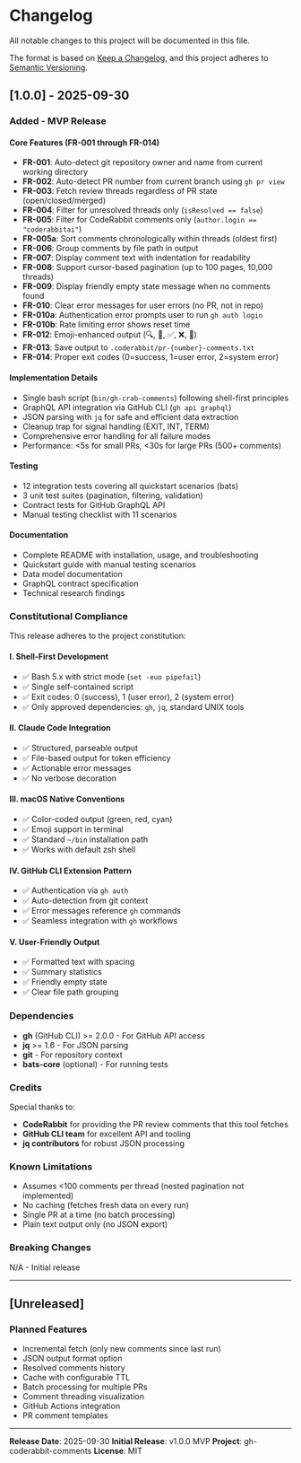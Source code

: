 # Changelog

All notable changes to this project will be documented in this file.

The format is based on [Keep a Changelog](https://keepachangelog.com/en/1.0.0/),
and this project adheres to [Semantic Versioning](https://semver.org/spec/v2.0.0.html).

## [1.0.0] - 2025-09-30

### Added - MVP Release

#### Core Features (FR-001 through FR-014)
- **FR-001**: Auto-detect git repository owner and name from current working directory
- **FR-002**: Auto-detect PR number from current branch using `gh pr view`
- **FR-003**: Fetch review threads regardless of PR state (open/closed/merged)
- **FR-004**: Filter for unresolved threads only (`isResolved == false`)
- **FR-005**: Filter for CodeRabbit comments only (`author.login == "coderabbitai"`)
- **FR-005a**: Sort comments chronologically within threads (oldest first)
- **FR-006**: Group comments by file path in output
- **FR-007**: Display comment text with indentation for readability
- **FR-008**: Support cursor-based pagination (up to 100 pages, 10,000 threads)
- **FR-009**: Display friendly empty state message when no comments found
- **FR-010**: Clear error messages for user errors (no PR, not in repo)
- **FR-010a**: Authentication error prompts user to run `gh auth login`
- **FR-010b**: Rate limiting error shows reset time
- **FR-012**: Emoji-enhanced output (🔍, 📝, ✅, ❌, 💾)
- **FR-013**: Save output to `.coderabbit/pr-{number}-comments.txt`
- **FR-014**: Proper exit codes (0=success, 1=user error, 2=system error)

#### Implementation Details
- Single bash script (`bin/gh-crab-comments`) following shell-first principles
- GraphQL API integration via GitHub CLI (`gh api graphql`)
- JSON parsing with `jq` for safe and efficient data extraction
- Cleanup trap for signal handling (EXIT, INT, TERM)
- Comprehensive error handling for all failure modes
- Performance: <5s for small PRs, <30s for large PRs (500+ comments)

#### Testing
- 12 integration tests covering all quickstart scenarios (bats)
- 3 unit test suites (pagination, filtering, validation)
- Contract tests for GitHub GraphQL API
- Manual testing checklist with 11 scenarios

#### Documentation
- Complete README with installation, usage, and troubleshooting
- Quickstart guide with manual testing scenarios
- Data model documentation
- GraphQL contract specification
- Technical research findings

### Constitutional Compliance

This release adheres to the project constitution:

#### I. Shell-First Development
- ✅ Bash 5.x with strict mode (`set -euo pipefail`)
- ✅ Single self-contained script
- ✅ Exit codes: 0 (success), 1 (user error), 2 (system error)
- ✅ Only approved dependencies: `gh`, `jq`, standard UNIX tools

#### II. Claude Code Integration
- ✅ Structured, parseable output
- ✅ File-based output for token efficiency
- ✅ Actionable error messages
- ✅ No verbose decoration

#### III. macOS Native Conventions
- ✅ Color-coded output (green, red, cyan)
- ✅ Emoji support in terminal
- ✅ Standard `~/bin` installation path
- ✅ Works with default zsh shell

#### IV. GitHub CLI Extension Pattern
- ✅ Authentication via `gh auth`
- ✅ Auto-detection from git context
- ✅ Error messages reference `gh` commands
- ✅ Seamless integration with `gh` workflows

#### V. User-Friendly Output
- ✅ Formatted text with spacing
- ✅ Summary statistics
- ✅ Friendly empty state
- ✅ Clear file path grouping

### Dependencies

- **gh** (GitHub CLI) >= 2.0.0 - For GitHub API access
- **jq** >= 1.6 - For JSON parsing
- **git** - For repository context
- **bats-core** (optional) - For running tests

### Credits

Special thanks to:
- **CodeRabbit** for providing the PR review comments that this tool fetches
- **GitHub CLI team** for excellent API and tooling
- **jq contributors** for robust JSON processing

### Known Limitations

- Assumes <100 comments per thread (nested pagination not implemented)
- No caching (fetches fresh data on every run)
- Single PR at a time (no batch processing)
- Plain text output only (no JSON export)

### Breaking Changes

N/A - Initial release

---

## [Unreleased]

### Planned Features

- Incremental fetch (only new comments since last run)
- JSON output format option
- Resolved comments history
- Cache with configurable TTL
- Batch processing for multiple PRs
- Comment threading visualization
- GitHub Actions integration
- PR comment templates

---

**Release Date**: 2025-09-30
**Initial Release**: v1.0.0 MVP
**Project**: gh-coderabbit-comments
**License**: MIT

